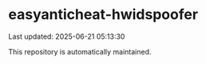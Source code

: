 # easyanticheat-hwidspoofer

Last updated: 2025-06-21 05:13:30

This repository is automatically maintained.
